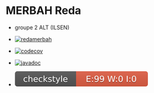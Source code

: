 # MERBAH Reda 
* groupe 2 ALT (ILSEN)


* [![redamerbah](https://circleci.com/gh/redamerbah/ceri-m1-techniques-de-test.svg?style=svg)](https://app.circleci.com/pipelines/github/redamerbah)
* [![codecov](https://codecov.io/gh/redamerbah/ceri-m1-techniques-de-test/branch/master/graph/badge.svg)](https://app.codecov.io/gh/redamerbah/ceri-m1-techniques-de-test)
* [![javadoc](https://javadoc.io/badge2/org.springframework/spring-core/javadoc.svg)](https://javadoc.io/doc/org.springframework/spring-core)
* ![Checkstyle](target/site/badges/checkstyle-result.svg)